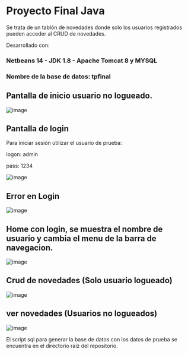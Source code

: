 # Proyecto Final Java

Se trata de un tablón de novedades donde solo los usuarios registrados pueden acceder al CRUD de novedades.

Desarrollado con:
### Netbeans 14 - JDK 1.8 - Apache Tomcat 8 y MYSQL

### Nombre de la base de datos: **tpfinal**

## Pantalla de inicio usuario no logueado.

![image](https://user-images.githubusercontent.com/37666538/208296186-eb04e835-1131-4ed8-858d-0c79048b17a0.png)

## Pantalla de login
Para iniciar sesión utilizar el usuario de prueba: 

logon: admin

pass: 1234

![image](https://user-images.githubusercontent.com/37666538/208296208-717254bc-58d9-4a52-be7c-62076307fbf4.png)

## Error en Login
![image](https://user-images.githubusercontent.com/37666538/208296282-ea5467b1-f1fb-4307-8f21-fb2466a12233.png)

## Home con login, se muestra el nombre de usuario y cambia el menu de la barra de navegacion.
![image](https://user-images.githubusercontent.com/37666538/208296336-f7740056-386f-457c-a84f-fda54d34db51.png)

## Crud de novedades (Solo usuario logueado)
![image](https://user-images.githubusercontent.com/37666538/208296089-1245ef6a-a0b1-41ab-a5f2-8d4178219c0e.png)



## ver novedades (Usuarios no logueados)

![image](https://user-images.githubusercontent.com/37666538/208296059-59899e0c-3cde-4c12-8bc6-04be5d4a7ef1.png)

El script sql para generar la base de datos con los datos de prueba se encuentra en el directorio raíz del repositorio.


